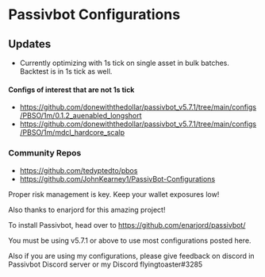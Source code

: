 # Passivbot Configurations
## Updates
  * Currently optimizing with 1s tick on single asset in bulk batches. Backtest is in 1s tick as well.
#### Configs of interest that are not 1s tick 
  * https://github.com/donewiththedollar/passivbot_v5.7.1/tree/main/configs/PBSO/1m/0.1.2_auenabled_longshort
  * https://github.com/donewiththedollar/passivbot_v5.7.1/tree/main/configs/PBSO/1m/mdcl_hardcore_scalp
### Community Repos
  * https://github.com/tedyptedto/pbos
  * https://github.com/JohnKearney1/PassivBot-Configurations
  

Proper risk management is key. Keep your wallet exposures low!

Also thanks to enarjord for this amazing project!

To install Passivbot, head over to https://github.com/enarjord/passivbot/

You must be using v5.7.1 or above to use most configurations posted here.

Also if you are using my configurations, please give feedback on discord in Passivbot Discord server or my Discord flyingtoaster#3285

